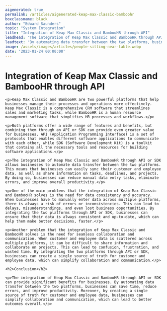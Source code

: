 ```yaml
---
aigenerated: true
permalink: /articles/aigenerated-keap-max-classic-bamboohr
boxclassname: black
author: "Edward Saunders"
topic: "System Integration"
title: "Integration of Keap Max Classic and BambooHR through API"
leadhead: "The integration of Keap Max Classic and BambooHR through API or SDK can provide significant benefits for businesses"
leadtext: "By automating data transfer between the two platforms, businesses can save time, reduce errors, and improve productivity. Moreover, by creating a single source of truth for customer and employee data, businesses can simplify collaboration and communication, which can lead to better outcomes overall."
image: /assets/images/articles/people-sitting-near-table.webp
date: '2023-01-24 00:00:00'
---
```

<div class="arttext">	<h1>Integration of Keap Max Classic and BambooHR through API</h1>

	<p>Keap Max Classic and BambooHR are two powerful platforms that help businesses manage their processes and operations more effectively. Keap Max Classic is a comprehensive CRM software that streamlines sales and marketing tasks, while BambooHR is a human resource management software that simplifies HR processes and workflows.</p>

	<p>Both platforms offer a wide range of features and benefits, but combining them through an API or SDK can provide even greater value for businesses. API (Application Programming Interface) is a set of protocols that enables different software applications to communicate with each other, while SDK (Software Development Kit) is a toolkit that contains all the necessary tools and resources for building software applications.</p>

	<p>The integration of Keap Max Classic and BambooHR through API or SDK allows businesses to automate data transfer between the two platforms. This means that businesses can easily sync their customer and employee data, as well as share information on tasks, deadlines, and projects. By doing so, businesses can reduce manual data entry tasks, eliminate errors, and improve overall productivity.</p>

	<p>One of the main problems that the integration of Keap Max Classic and BambooHR solves is the need for data consistency and accuracy. When businesses have to manually enter data across multiple platforms, there is always a risk of errors or inconsistencies. This can lead to delays, misunderstandings, and even lost business opportunities. By integrating the two platforms through API or SDK, businesses can ensure that their data is always consistent and up-to-date, which can help them make better decisions, faster.</p>

	<p>Another problem that the integration of Keap Max Classic and BambooHR solves is the need for seamless collaboration and communication. When customer and employee data is scattered across multiple platforms, it can be difficult to share information and collaborate on projects. This can lead to confusion, frustration, and wasted time. By integrating the two platforms through API or SDK, businesses can create a single source of truth for customer and employee data, which can simplify collaboration and communication.</p>

	<h2>Conclusion</h2>

	<p>The integration of Keap Max Classic and BambooHR through API or SDK can provide significant benefits for businesses. By automating data transfer between the two platforms, businesses can save time, reduce errors, and improve productivity. Moreover, by creating a single source of truth for customer and employee data, businesses can simplify collaboration and communication, which can lead to better outcomes overall.</p>
</div>